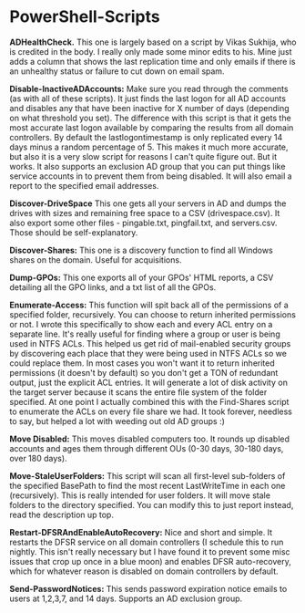 # PowerShell-Scripts
**ADHealthCheck.** This one is largely based on a script by Vikas Sukhija, who is credited in the body. I really only made some minor edits to his. Mine just adds a column that shows the last replication time and only emails if there is an unhealthy status or failure to cut down on email spam.

**Disable-InactiveADAccounts:** Make sure you read through the comments (as with all of these scripts). It just finds the last logon for all AD accounts and disables any that have been inactive for X number of days (depending on what threshold you set). The difference with this script is that it gets the most accurate last logon available by comparing the results from all domain controllers. By default the lastlogontimestamp is only replicated every 14 days minus a random percentage of 5. This makes it much more accurate, but also it is a very slow script for reasons I can't quite figure out. But it works. It also supports an exclusion AD group that you can put things like service accounts in to prevent them from being disabled. It will also email a report to the specified email addresses.

**Discover-DriveSpace** This one gets all your servers in AD and dumps the drives with sizes and remaining free space to a CSV (drivespace.csv). It also export some other files - pingable.txt, pingfail.txt, and servers.csv. Those should be self-explanatory.

**Discover-Shares:** This one is a discovery function to find all Windows shares on the domain. Useful for acquisitions.

**Dump-GPOs:** This one exports all of your GPOs' HTML reports, a CSV detailing all the GPO links, and a txt list of all the GPOs.

**Enumerate-Access:** This function will spit back all of the permissions of a specified folder, recursively. You can choose to return inherited permissions or not. I wrote this specifically to show each and every ACL entry on a separate line. It's really useful for finding where a group or user is being used in NTFS ACLs. This helped us get rid of mail-enabled security groups by discovering each place that they were being used in NTFS ACLs so we could replace them. In most cases you won't want it to return inherited permissions (it doesn't by default) so you don't get a TON of redundant output, just the explicit ACL entries. It will generate a lot of disk activity on the target server because it scans the entire file system of the folder specified. At one point I actually combined this with the Find-Shares script to enumerate the ACLs on every file share we had. It took forever, needless to say, but helped a lot with weeding out old AD groups :)

**Move Disabled:** This moves disabled computers too. It rounds up disabled accounts and ages them through different OUs (0-30 days, 30-180 days, over 180 days).

**Move-StaleUserFolders:** This script will scan all first-level sub-folders of the specified BasePath to find the most recent LastWriteTime in each one (recursively). This is really intended for user folders. It will move stale folders to the directory specified. You can modify this to just report instead, read the description up top.

**Restart-DFSRAndEnableAutoRecovery:** Nice and short and simple. It restarts the DFSR service on all domain controllers (I schedule this to run nightly. This isn't really necessary but I have found it to prevent some misc issues that crop up once in a blue moon) and enables DFSR auto-recovery, which for whatever reason is disabled on domain controllers by default.

**Send-PasswordNotices:** This sends password expiration notice emails to users at 1,2,3,7, and 14 days. Supports an AD exclusion group.







